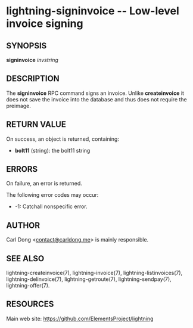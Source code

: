 lightning-signinvoice -- Low-level invoice signing
=====================================================

SYNOPSIS
--------

**signinvoice** *invstring*

DESCRIPTION
-----------

The **signinvoice** RPC command signs an invoice. Unlike
**createinvoice** it does not save the invoice into the database and
thus does not require the preimage.

RETURN VALUE
------------

[comment]: # (GENERATE-FROM-SCHEMA-START)
On success, an object is returned, containing:

- **bolt11** (string): the bolt11 string

[comment]: # (GENERATE-FROM-SCHEMA-END)

ERRORS
------

On failure, an error is returned.

The following error codes may occur:

- -1: Catchall nonspecific error.

AUTHOR
------

Carl Dong <<contact@carldong.me>> is mainly responsible.

SEE ALSO
--------

lightning-createinvoice(7), lightning-invoice(7), lightning-listinvoices(7),
lightning-delinvoice(7), lightning-getroute(7), lightning-sendpay(7),
lightning-offer(7).

RESOURCES
---------

Main web site: <https://github.com/ElementsProject/lightning>

[comment]: # ( SHA256STAMP:9348784bd3daaed1cd35b29b2e5c91ea17bc8e11bf5bb6e1de9a098241cb74d6)
